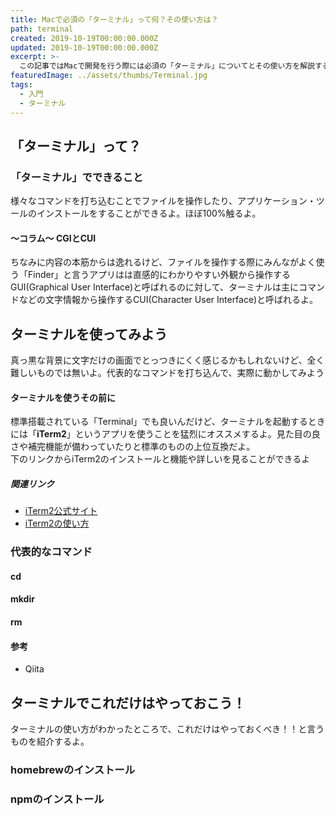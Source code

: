 ```yaml
---
title: Macで必須の「ターミナル」って何？その使い方は？
path: terminal
created: 2019-10-19T00:00:00.000Z
updated: 2019-10-19T00:00:00.000Z
excerpt: >-
  この記事ではMacで開発を行う際には必須の「ターミナル」についてとその使い方を解説するよ。
featuredImage: ../assets/thumbs/Terminal.jpg
tags:
  - 入門
  - ターミナル
---
```

## 「ターミナル」って？
### 「ターミナル」でできること
様々なコマンドを打ち込むことでファイルを操作したり、アプリケーション・ツールのインストールをすることができるよ。ほぼ100%触るよ。

#### 〜コラム〜 CGIとCUI
ちなみに内容の本筋からは逸れるけど、ファイルを操作する際にみんながよく使う「Finder」と言うアプリはは直感的にわかりやすい外観から操作するGUI(Graphical User Interface)と呼ばれるのに対して、ターミナルは主にコマンドなどの文字情報から操作するCUI(Character User Interface)と呼ばれるよ。

## ターミナルを使ってみよう
真っ黒な背景に文字だけの画面でとっつきにくく感じるかもしれないけど、全く難しいものでは無いよ。代表的なコマンドを打ち込んで、実際に動かしてみよう

#### ターミナルを使うその前に
標準搭載されている「Terminal」でも良いんだけど、ターミナルを起動するときには「**iTerm2**」というアプリを使うことを猛烈にオススメするよ。見た目の良さや補完機能が備わっていたりと標準のものの上位互換だよ。  
下のリンクからiTerm2のインストールと機能や詳しいを見ることができるよ

#####  関連リンク
- [iTerm2公式サイト](https://www.iterm2.com/)
- [iTerm2の使い方]()

### 代表的なコマンド
#### cd
#### mkdir
#### rm
#### 参考
- Qiita

## ターミナルでこれだけはやっておこう！
ターミナルの使い方がわかったところで、これだけはやっておくべき！！と言うものを紹介するよ。
### homebrewのインストール
### npmのインストール